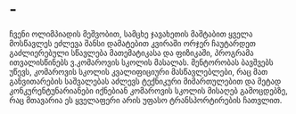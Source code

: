 # -
ჩვენი ოლიმპიადის მეშვობით, სამცხე ჯავახეთის მაშტაბით ყველა მოსწავლეს ეძლევა შანსი დამატებით კვირაში ორჯერ ჩაუტარდეთ გაძლიერებული სწავლება მათემატიკასა და ფიზიკაში, პროგრამა ითვალისწინებს ვ.კომაროვის სკოლის მასალას. მენტორობას ბავშვებს უწევს, კომაროვის სკოლის კვალიფიციური მასწავლებლები, რაც მათ განვითარების საშვალებას აძლევს ტექნიკური მიმართულებით და მეტად კონკურენტუნარიანები იქნებიან კომაროვის სკოლის მისაღებ გამოცდებზე, რაც მთავარია ეს ყველაფერი არის უფასო ტრანსპორტირების ჩათვლით.
